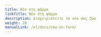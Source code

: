 ```yaml
---
title: Νέο στη φάρμα
linkTitle: Νέο στη φάρμα
description: Διαχειριστείτε τα νέα σας ζώα
weight: 20
manualLink: /el/docs/new-on-farm/
---
```

<script>
  window.location.href = "/el/docs/new-on-farm/";
</script>
